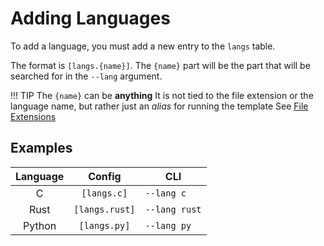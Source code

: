 # Adding Languages
To add a language, you must add a new entry to the `langs` table.

The format is `[langs.{name}]`. The `{name}` part will be the part that will be searched for in the `--lang` argument.

!!! TIP
    The `{name}` can be **anything** 
    It is not tied to  the file extension or the language name, but rather just an *alias* for running the template
    See [File Extensions](file-extensions.md)

## Examples

| Language | Config         | CLI           |
| :--:     | :--:           | ---           |
| C        | `[langs.c]`    | `--lang c`    |
| Rust     | `[langs.rust]` | `--lang rust` |
| Python   | `[langs.py]`   | `--lang py`   |
